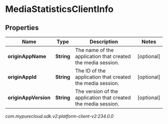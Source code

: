 # MediaStatisticsClientInfo


## Properties

| Name | Type | Description | Notes |
| ------------ | ------------- | ------------- | ------------- |
| **originAppName** | **String** | The name of the application that created the media session. |  [optional] |
| **originAppId** | **String** | The ID of the application that created the media session. |  [optional] |
| **originAppVersion** | **String** | The version of the application that created the media session. |  [optional] |




_com.mypurecloud.sdk.v2:platform-client-v2:234.0.0_
